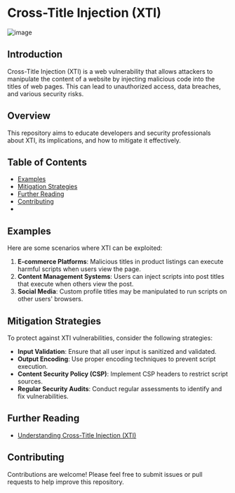 # Cross-Title Injection (XTI)

<img src="https://github.com/user-attachments/assets/b84daf4b-18dd-4580-965b-1930f81899fd" alt="image">

## Introduction
Cross-Title Injection (XTI) is a web vulnerability that allows attackers to manipulate the content of a website by injecting malicious code into the titles of web pages. This can lead to unauthorized access, data breaches, and various security risks.

## Overview
This repository aims to educate developers and security professionals about XTI, its implications, and how to mitigate it effectively.

## Table of Contents
- [Examples](#examples)
- [Mitigation Strategies](#mitigation-strategies)
- [Further Reading](#further-reading)
- [Contributing](#contributing)
- 
## Examples
Here are some scenarios where XTI can be exploited:
1. **E-commerce Platforms**: Malicious titles in product listings can execute harmful scripts when users view the page.
2. **Content Management Systems**: Users can inject scripts into post titles that execute when others view the post.
3. **Social Media**: Custom profile titles may be manipulated to run scripts on other users' browsers.

## Mitigation Strategies
To protect against XTI vulnerabilities, consider the following strategies:
- **Input Validation**: Ensure that all user input is sanitized and validated.
- **Output Encoding**: Use proper encoding techniques to prevent script execution.
- **Content Security Policy (CSP)**: Implement CSP headers to restrict script sources.
- **Regular Security Audits**: Conduct regular assessments to identify and fix vulnerabilities.

## Further Reading
- [Understanding Cross-Title Injection (XTI)](https://emiledurand.medium.com/cross-title-injection-xti-a-new-xss-bypass-you-should-know-b1fb6272a879)

## Contributing
Contributions are welcome! Please feel free to submit issues or pull requests to help improve this repository.
